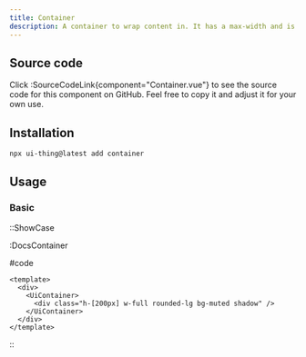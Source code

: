 ```yaml
---
title: Container
description: A container to wrap content in. It has a max-width and is centered by default.
---
```


## Source code

Click :SourceCodeLink{component="Container.vue"} to see the source code for this component on GitHub. Feel free to copy it and adjust it for your own use.

## Installation

```bash
npx ui-thing@latest add container
```

## Usage

### Basic

::ShowCase

:DocsContainer

#code

<!-- automd:file src="../../app/components/content/Docs/DocsContainer.vue" code lang="vue" -->

```vue [DocsContainer.vue]
<template>
  <div>
    <UiContainer>
      <div class="h-[200px] w-full rounded-lg bg-muted shadow" />
    </UiContainer>
  </div>
</template>

```

<!-- /automd -->

::
